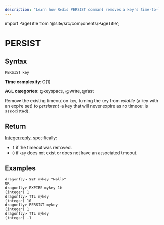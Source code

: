 ```yaml
---
description: "Learn how Redis PERSIST command removes a key's time-to-live."
---
```


import PageTitle from '@site/src/components/PageTitle';

# PERSIST

<PageTitle title="Redis PERSIST Command (Documentation) | Dragonfly" />

## Syntax

    PERSIST key

**Time complexity:** O(1)

**ACL categories:** @keyspace, @write, @fast

Remove the existing timeout on `key`, turning the key from _volatile_ (a key
with an expire set) to _persistent_ (a key that will never expire as no timeout
is associated).

## Return

[Integer reply](https://redis.io/docs/reference/protocol-spec/#integers), specifically:

- `1` if the timeout was removed.
- `0` if `key` does not exist or does not have an associated timeout.

## Examples

```shell
dragonfly> SET mykey "Hello"
OK
dragonfly> EXPIRE mykey 10
(integer) 1
dragonfly> TTL mykey
(integer) 10
dragonfly> PERSIST mykey
(integer) 1
dragonfly> TTL mykey
(integer) -1
```
